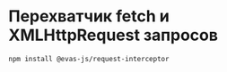 # Перехватчик fetch и XMLHttpRequest запросов

```bash
npm install @evas-js/request-interceptor
```
